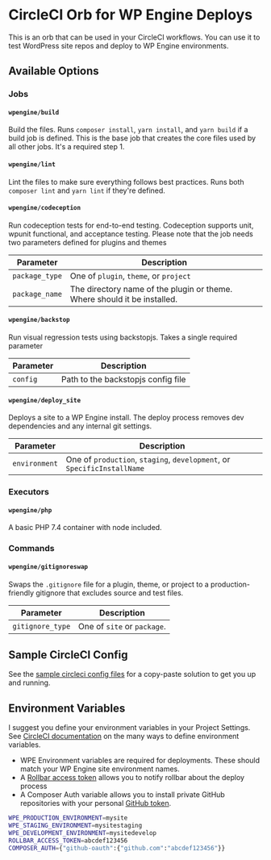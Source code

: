 # CircleCI Orb for WP Engine Deploys

This is an orb that can be used in your CircleCI workflows. You can use it to test WordPress site repos and deploy to WP Engine environments.

## Available Options

### Jobs

#### `wpengine/build`

Build the files. Runs `composer install`, `yarn install`, and `yarn build` if a build job is defined. This is the base job that creates the core files used by all other jobs. It's a required step 1.

#### `wpengine/lint`

Lint the files to make sure everything follows best practices. Runs both `composer lint` and `yarn lint` if they're defined.

#### `wpengine/codeception`

Run codeception tests for end-to-end testing. Codeception supports unit, wpunit functional, and acceptance testing. Please note that the job needs two parameters defined for plugins and themes

| Parameter | Description |
|-----------|-------------|
| `package_type` | One of `plugin`, `theme`, or `project` |
| `package_name` | The directory name of the plugin or theme. Where should it be installed.  |

#### `wpengine/backstop`

Run visual regression tests using backstopjs. Takes a single required parameter

| Parameter | Description |
|-----------|-------------|
| `config` | Path to the backstopjs config file |

#### `wpengine/deploy_site`

Deploys a site to a WP Engine install. The deploy process removes dev dependencies and any internal git settings.

| Parameter | Description |
|-----------|-------------|
| `environment` | One of `production`, `staging`, `development`, or `SpecificInstallName` |

### Executors

#### `wpengine/php`

A basic PHP 7.4 container with node included.

### Commands

#### `wpengine/gitignoreswap`

Swaps the `.gitignore` file for a plugin, theme, or project to a production-friendly gitignore that excludes source and test files.

| Parameter | Description |
|-----------|-------------|
| `gitignore_type` | One of `site` or `package`. |

## Sample CircleCI Config

See the [sample circleci config files](src/examples/) for a copy-paste solution to get you up and running.

## Environment Variables

I suggest you define your environment variables in your Project Settings. See [CircleCI documentation](https://circleci.com/docs/2.0/env-vars/#setting-an-environment-variable-in-a-project) on the many ways to define environment variables.

* WPE Environment variables are required for deployments. These should match your WP Engine site environment names.
* A [Rollbar access token](https://docs.rollbar.com/reference#section-authentication) allows you to notify rollbar about the deploy process
* A Composer Auth variable allows you to install private GitHub repositories with your personal [GitHub token](https://help.github.com/articles/creating-a-personal-access-token-for-the-command-line/).

```bash
WPE_PRODUCTION_ENVIRONMENT=mysite
WPE_STAGING_ENVIRONMENT=mysitestaging
WPE_DEVELOPMENT_ENVIRONMENT=mysitedevelop
ROLLBAR_ACCESS_TOKEN=abcdef123456
COMPOSER_AUTH={"github-oauth":{"github.com":"abcdef123456"}}
```
